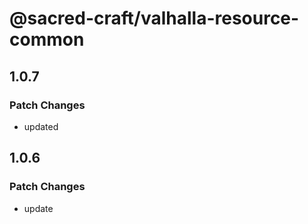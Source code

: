 # @sacred-craft/valhalla-resource-common

## 1.0.7

### Patch Changes

- updated

## 1.0.6

### Patch Changes

- update
